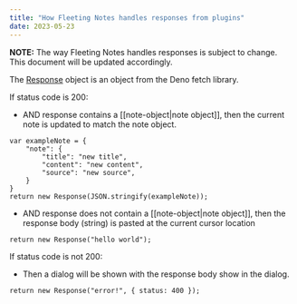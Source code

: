 ```yaml
---
title: "How Fleeting Notes handles responses from plugins"
date: 2023-05-23
---
```

**NOTE:** The way Fleeting Notes handles responses is subject to change. This document will be updated accordingly.

The [Response](https://deno.land/api?s=Response) object is an object from the Deno fetch library.

If status code is 200:
- AND response contains a [[note-object|note object]], then the current note is updated to match the note object.
```
var exampleNote = {
	"note": {
		"title": "new title",
		"content": "new content",
		"source": "new source",
	}
}
return new Response(JSON.stringify(exampleNote));
```
- AND response does not contain a [[note-object|note object]], then the response body (string) is pasted at the current cursor location
```
return new Response("hello world");
```

If status code is not 200:
- Then a dialog will be shown with the response body show in the dialog.
```
return new Response("error!", { status: 400 });
```
